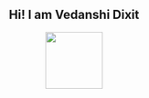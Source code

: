<div id="header" align="center">
  <h2> Hi! I am Vedanshi Dixit</h2> <img src="https://media.giphy.com/media/M9gbBd9nbDrOTu1Mqx/giphy.gif" width="100"/>
</div>

<!--
**VedanshiDixit/vedanshidixit** is a ✨ _special_ ✨ repository because its `README.md` (this file) appears on your GitHub profile.

Here are some ideas to get you started:

- 🔭 I’m currently working on ...
- 🌱 I’m currently learning ...
- 👯 I’m looking to collaborate on ...
- 🤔 I’m looking for help with ...
- 💬 Ask me about ...
- 📫 How to reach me: ...
- 😄 Pronouns: ...
- ⚡ Fun fact: ...
-->

